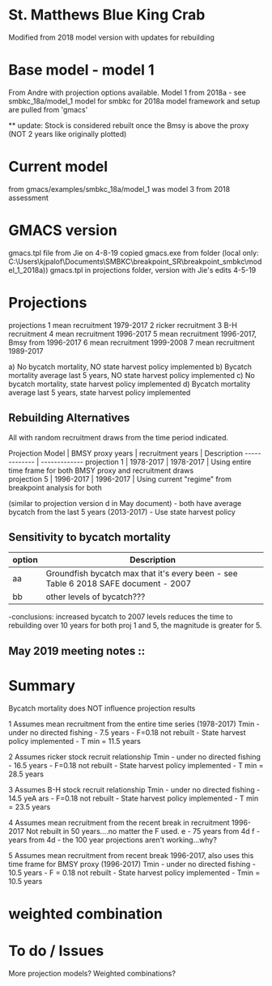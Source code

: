 # St. Matthews Blue King Crab
Modified from 2018 model version with updates for rebuilding


# Base model - model 1 
From Andre with projection options available. 
Model 1 from 2018a - see smbkc_18a/model_1
model for smbkc for 2018a model framework and setup are pulled from 'gmacs'

** update: Stock is considered rebuilt once the Bmsy is above the proxy (NOT 2 years like originally plotted)

# Current model 
from gmacs/examples/smbkc_18a/model_1 
was model 3 from 2018 assessment

# GMACS version
gmacs.tpl file from Jie on 4-8-19 copied gmacs.exe from folder 
(local only: C:\Users\kjpalof\Documents\SMBKC\breakpoint_SR\breakpoint_smbkc\model_1_2018a))
gmacs.tpl in projections folder, version with Jie's edits 4-5-19

# Projections 
projections
    1 mean recruitment 1979-2017
    2 ricker recruitment
    3 B-H recruitment
    4 mean recruitment 1996-2017
    5 mean recruitment 1996-2017, Bmsy from 1996-2017
    6 mean recruitment 1999-2008
    7 mean recruitment 1989-2017

a) No bycatch mortality, NO state harvest policy implemented
b) Bycatch mortality average last 5 years, NO state harvest policy implemented
c) No bycatch mortality, state harvest policy implemented
d) Bycatch mortality average last 5 years, state harvest policy implemented

## Rebuilding Alternatives 
All with random recruitment draws from the time period indicated.

Projection Model        | BMSY proxy years  | recruitment years | Description
------------- 			| -------------
projection 1      		| 1978-2017			|   1978-2017		| Using entire time frame for both BMSY proxy and recruitment draws		    
projection 5   			| 1996-2017			|	1996-2017		| Using current "regime" from breakpoint analysis for both 

(similar to projection version d in May document)
	- both have average bycatch from the last 5 years (2013-2017)
	- Use state harvest policy 

## Sensitivity to bycatch mortality

option  |	Description
--------|	--------------
aa    	| 	Groundfish bycatch max that it's every been - see Table 6 2018 SAFE document - 2007
bb	  	|	  other levels of bycatch???

-conclusions: increased bycatch to 2007 levels reduces the time to rebuilding over 10 years for both proj 1 and 5, the magnitude is greater for 5.


## May 2019 meeting notes ::
# Summary
Bycatch mortality does NOT influence projection results

1 Assumes mean recruitment from the entire time series (1978-2017)
Tmin - under no directed fishing - 7.5 years
        - F=0.18 not rebuilt
        - State harvest policy implemented - T min = 11.5 years

2 Assumes ricker stock recruit relationship 
Tmin - under no directed fishing - 16.5 years
        - F=0.18 not rebuilt
        - State harvest policy implemented - T min = 28.5 years

3 Assumes B-H stock recruit relationship
Tmin - under no directed fishing - 14.5 yeA ars
        - F=0.18 not rebuilt
        - State harvest policy implemented - T min = 23.5 years

4 Assumes mean recruitment from the recent break in recruitment 1996-2017
Not rebuilt in 50 years....no matter the F used. 
    e - 75 years from 4d
    f -  years from 4d - the 100 year projections aren't working...why?

5 Assumes mean recruitment from recent break 1996-2017, also uses this time frame for BMSY proxy (1996-2017)
Tmin - under no directed fishing - 10.5 years
        - F = 0.18 not rebuilt
        - State harvest policy implemented - Tmin = 10.5 years


# weighted combination


# To do / Issues
More projection models?
Weighted combinations?